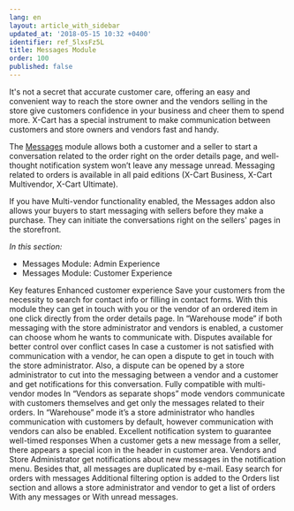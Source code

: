 ```yaml
---
lang: en
layout: article_with_sidebar
updated_at: '2018-05-15 10:32 +0400'
identifier: ref_5lxsFz5L
title: Messages Module
order: 100
published: false
---
```

It's not a secret that accurate customer care, offering an easy and convenient way to reach the store owner and the vendors selling in the store give customers confidence in your business and cheer them to spend more. X-Cart has a special instrument to make communication between customers and store owners and vendors fast and handy.

The [Messages](https://market.x-cart.com/addons/order-messages.html "Messages Module") module allows both a customer and a seller to start a conversation related to the order right on the order details page, and well-thought notification system won’t leave any message unread. Messaging related to orders is available in all paid editions (X-Cart Business, X-Cart Multivendor, X-Cart Ultimate). 

If you have Multi-vendor functionality enabled, the Messages addon also allows your buyers to start messaging with sellers before they make a purchase. They can initiate the conversations right on the sellers' pages in the storefront. 

_In this section:_
* Messages Module: Admin Experience
* Messages Module: Customer Experience

Key features
Enhanced customer experience
Save your customers from the necessity to search for contact info or filling in contact forms. With this module they can get in touch with you or the vendor of an ordered item in one click directly from the order details page. In “Warehouse mode” if both messaging with the store administrator and vendors is enabled, a customer can choose whom he wants to communicate with.
Disputes available for better control over conflict cases
In case a customer is not satisfied with communication with a vendor, he can open a dispute to get in touch with the store administrator. Also, a dispute can be opened by a store administrator to cut into the messaging between a vendor and a customer and get notifications for this conversation.
Fully compatible with multi-vendor modes
In “Vendors as separate shops” mode vendors communicate with customers themselves and get only the messages related to their orders.
In “Warehouse” mode it’s a store administrator who handles communication with customers by default, however communication with vendors can also be enabled.
Excellent notification system to guarantee well-timed responses
When a customer gets a new message from a seller, there appears a special icon in the header in customer area. Vendors and Store Administrator get notifications about new messages in the notification menu. Besides that, all messages are duplicated by e-mail.
Easy search for orders with messages
Additional filtering option is added to the Orders list section and allows a store administrator and vendor to get a list of orders With any messages or With unread messages.